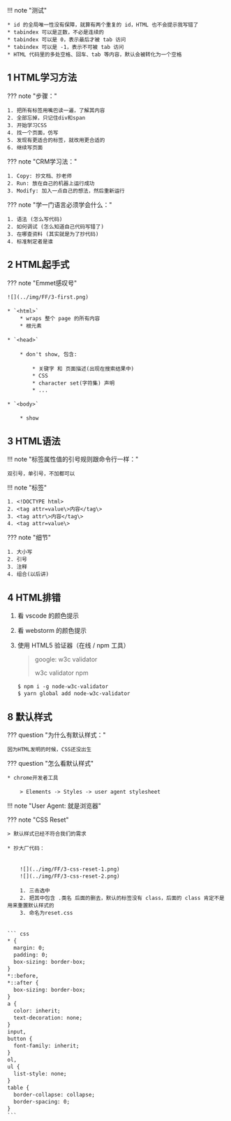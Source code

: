 
!!! note "测试"

    * id 的全局唯一性没有保障，就算有两个重复的 id，HTML 也不会提示我写错了
    * tabindex 可以是正数，不必是连续的
    * tabindex 可以是 0，表示最后才被 tab 访问
    * tabindex 可以是 -1，表示不可被 tab 访问
    * HTML 代码里的多处空格、回车、tab 等内容，默认会被转化为一个空格

## 1 HTML学习方法

??? note "步骤："

	1. 把所有标签用嘴巴读一遍，了解其内容
	2. 全部忘掉，只记住div和span
	3. 开始学习CSS
	4. 找一个页面，仿写
	5. 发现有更适合的标签，就改用更合适的
	6. 继续写页面

??? note "CRM学习法："

	1. Copy: 抄文档、抄老师
	2. Run: 放在自己的机器上运行成功
	3. Modify: 加入一点自己的想法，然后重新运行

??? note "学一门语言必须学会什么："

	1. 语法 (怎么写代码) 
	2. 如何调试 (怎么知道自己代码写错了)
	3. 在哪查资料 (其实就是为了抄代码)
	4. 标准制定者是谁

## 2 HTML起手式

??? note "Emmet感叹号"

    ![](../img/FF/3-first.png)

    * `<html>`
        * wraps 整个 page 的所有内容
        * 根元素

    * `<head>`

        * don't show, 包含:
        
            * 关键字 和 页面描述(出现在搜索结果中)
            * CSS
            * character set(字符集) 声明
            * ...

    * `<body>`

        * show

## 3 HTML语法

!!! note "标签属性值的引号规则跟命令行一样："

    双引号，单引号，不加都可以

!!! note "标签"

	1. <!DOCTYPE html>
	2. <tag attr=value\>内容</tag\>
	3. <tag attr\>内容</tag\>
	4. <tag attr=value\>

??? note "细节"

	1. 大小写
	2. 引号
	3. 注释
	4. 组合(以后讲)

## 4 HTML排错

1. 看 vscode 的颜色提示
2. 看 webstorm 的颜色提示
3. 使用 HTML5 验证器（在线 / npm 工具）

	> google: w3c validator
    >
    > w3c validator npm

    ```
    $ npm i -g node-w3c-validator
    $ yarn global add node-w3c-validator
    ```




## 8 默认样式

??? question "为什么有默认样式："

    因为HTML发明的时候，CSS还没出生

??? question "怎么看默认样式"

    * chrome开发者工具

        > Elements -> Styles -> user agent stylesheet

!!! note "User Agent: 就是浏览器"

??? note "CSS Reset"

    > 默认样式已经不符合我们的需求

    * 抄大厂代码：
    

        ![](../img/FF/3-css-reset-1.png)
        ![](../img/FF/3-css-reset-2.png)

        1. 三击选中
        2. 把其中包含 .类名 后面的删去，默认的标签没有 class，后面的 class 肯定不是用来重置默认样式的
        3. 命名为reset.css 


    ``` css
    * {
      margin: 0;
      padding: 0;
      box-sizing: border-box;
    }
    *::before,
    *::after {
      box-sizing: border-box;
    }
    a {
      color: inherit;
      text-decoration: none;
    }
    input,
    button {
      font-family: inherit;
    }
    ol,
    ul {
      list-style: none;
    }
    table {
      border-collapse: collapse;
      border-spacing: 0;
    }
    ```



